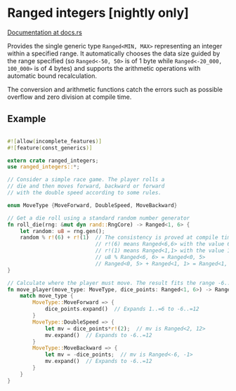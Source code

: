 # Ranged integers [nightly only]

[Documentation at docs.rs](https://docs.rs/ranged_integers)

Provides the single generic type `Ranged<MIN, MAX>` representing an integer
within a specified range. It automatically chooses the data size guided by
the range specified (so `Ranged<-50, 50>` is of 1 byte while
`Ranged<-20_000, 100_000>` is of 4 bytes) and supports the arithmetic operations
with automatic bound recalculation.

The conversion and arithmetic functions catch the errors such as possible overflow
and zero division at compile time.

## Example

```rust

#![allow(incomplete_features)]
#![feature(const_generics)]

extern crate ranged_integers;
use ranged_integers::*;

// Consider a simple race game. The player rolls a
// die and then moves forward, backward or forward
// with the double speed according to some rules.

enum MoveType {MoveForward, DoubleSpeed, MoveBackward}

// Get a die roll using a standard random number generator
fn roll_die(rng: &mut dyn rand::RngCore) -> Ranged<1, 6> {
    let random: u8 = rng.gen();
    random % r!(6) + r!(1)  // The consistency is proved at compile time:
                            // r!(6) means Ranged<6,6> with the value 6
                            // r!(1) means Ranged<1,1> with the value 1
                            // u8 % Ranged<6, 6> = Ranged<0, 5>
                            // Ranged<0, 5> + Ranged<1, 1> = Ranged<1, 6>
}

// Calculate where the player must move. The result fits the range -6..=12
fn move_player(move_type: MoveType, dice_points: Ranged<1, 6>) -> Ranged<-6, 12>  {
    match move_type {
        MoveType::MoveForward => {
            dice_points.expand()  // Expands 1..=6 to -6..=12
        }
        MoveType::DoubleSpeed => {
            let mv = dice_points*r!(2);  // mv is Ranged<2, 12>
            mv.expand()  // Expands to -6..=12
        }
        MoveType::MoveBackward => {
            let mv = -dice_points;  // mv is Ranged<-6, -1>
            mv.expand()  // Expands to -6..=12
        }
    }
}
```
